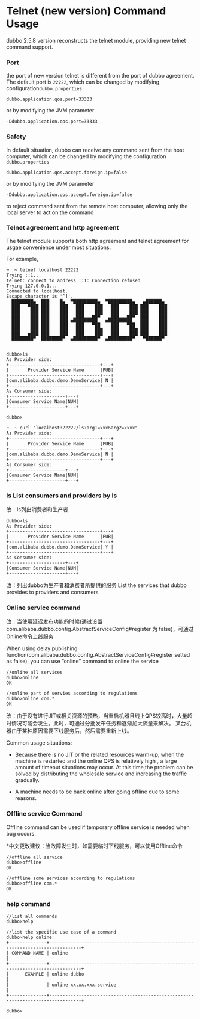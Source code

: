 



# Telnet (new version) Command Usage 

dubbo 2.5.8 version reconstructs the telnet module, providing new telnet command support. 

### Port
the port of new version telnet is different from the port of dubbo agreement. The default port is `22222`, which can be changed by modifying configuration`dubbo.properties` 

```
dubbo.application.qos.port=33333
```

or by modifying the JVM parameter

```
-Ddubbo.application.qos.port=33333
```

### Safety

In default situation, dubbo can receive any command sent from the host computer, which can be changed by modifying the configuration `dubbo.properties`  

```
dubbo.application.qos.accept.foreign.ip=false
```

or by modifying the JVM parameter

```
-Ddubbo.application.qos.accept.foreign.ip=false
```

to reject command sent from the remote host computer, allowing only the local server to act on the command 


### Telnet agreement and http agreement 

The telnet module supports both http agreement and telnet agreement for usgae convenience under most situations. 

For example, 

```
➜  ~ telnet localhost 22222
Trying ::1...
telnet: connect to address ::1: Connection refused
Trying 127.0.0.1...
Connected to localhost.
Escape character is '^]'.
  ████████▄  ███    █▄  ▀█████████▄  ▀█████████▄   ▄██████▄
  ███   ▀███ ███    ███   ███    ███   ███    ███ ███    ███
  ███    ███ ███    ███   ███    ███   ███    ███ ███    ███
  ███    ███ ███    ███  ▄███▄▄▄██▀   ▄███▄▄▄██▀  ███    ███
  ███    ███ ███    ███ ▀▀███▀▀▀██▄  ▀▀███▀▀▀██▄  ███    ███
  ███    ███ ███    ███   ███    ██▄   ███    ██▄ ███    ███
  ███   ▄███ ███    ███   ███    ███   ███    ███ ███    ███
  ████████▀  ████████▀  ▄█████████▀  ▄█████████▀   ▀██████▀


dubbo>ls
As Provider side:
+----------------------------------+---+
|       Provider Service Name      |PUB|
+----------------------------------+---+
|com.alibaba.dubbo.demo.DemoService| N |
+----------------------------------+---+
As Consumer side:
+---------------------+---+
|Consumer Service Name|NUM|
+---------------------+---+

dubbo>
```


```
➜  ~ curl "localhost:22222/ls?arg1=xxx&arg2=xxxx"
As Provider side:
+----------------------------------+---+
|       Provider Service Name      |PUB|
+----------------------------------+---+
|com.alibaba.dubbo.demo.DemoService| N |
+----------------------------------+---+
As Consumer side:
+---------------------+---+
|Consumer Service Name|NUM|
+---------------------+---+
```

### ls List consumers and providers by Is
改：Is列出消费者和生产者

```
dubbo>ls
As Provider side:
+----------------------------------+---+
|       Provider Service Name      |PUB|
+----------------------------------+---+
|com.alibaba.dubbo.demo.DemoService| Y |
+----------------------------------+---+
As Consumer side:
+---------------------+---+
|Consumer Service Name|NUM|
+---------------------+---+
```

改：列出dubbo为生产者和消费者所提供的服务
List the services that dubbo provides to providers and consumers

### Online service command 

改：当使用延迟发布功能的时候(通过设置com.alibaba.dubbo.config.AbstractServiceConfig#register 为 false)，可通过Online命令上线服务

When using delay publishing function(com.alibaba.dubbo.config.AbstractServiceConfig#register setted as false), you can use “online” command to online the service 

```
//online all services
dubbo>online
OK

//online part of servies according to regulations 
dubbo>online com.*
OK
```

改：由于没有进行JIT或相关资源的预热，当重启机器且线上QPS较高时，大量超时情况可能会发生。此时，可通过分批发布任务和逐渐加大流量来解决。
某台机器由于某种原因需要下线服务后，然后需要重新上线。

Common usage situations:
- Because there is no JIT or the related resources warm-up, when the machine is restarted and the online QPS is relatively high , a large amount of timeout situations may occur. At this time,the problem can be solved by distributing the wholesale service and increasing the traffic gradually.

- A machine needs to be back online after going offline due to some reasons.


### Offline service Command 

Offline command can be used if temporary offline service is needed when bug occurs. 

*中文更改建议：当故障发生时，如需要临时下线服务，可以使用Offline命令

```
//offline all service 
dubbo>offline
OK

//offline some services according to regulations 
dubbo>offline com.*
OK
```

### help command


```
//list all commands
dubbo>help

//list the specific use case of a command 
dubbo>help online
+--------------+----------------------------------------------------------------------------------+
| COMMAND NAME | online                                                                           |
+--------------+----------------------------------------------------------------------------------+
|      EXAMPLE | online dubbo                                                                     |
|              | online xx.xx.xxx.service                                                         |
+--------------+----------------------------------------------------------------------------------+

dubbo>
```


